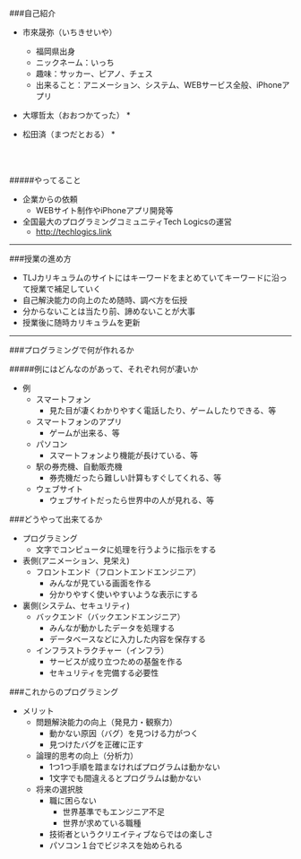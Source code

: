 ###自己紹介
* 市來晟弥（いちきせいや）
	* 福岡県出身
	* ニックネーム：いっち
	* 趣味：サッカー、ピアノ、チェス
	* 出来ること：アニメーション、システム、WEBサービス全般、iPhoneアプリ

* 大塚哲太（おおつかてった）
	* 

* 松田済（まつだとおる）
	* 

<br>
<br>

#####やってること
* 企業からの依頼
	* WEBサイト制作やiPhoneアプリ開発等
* 全国最大のプログラミングコミュニティTech Logicsの運営
	* <a href="http://techlogics.link" target="_blanl">http://techlogics.link</a>


---


###授業の進め方

* TLJカリキュラムのサイトにはキーワードをまとめていてキーワードに沿って授業で補足していく
* 自己解決能力の向上のため随時、調べ方を伝授
* 分からないことは当たり前、諦めないことが大事
* 授業後に随時カリキュラムを更新


---


###プログラミングで何が作れるか

#####例にはどんなのがあって、それぞれ何が凄いか
* 例
	* スマートフォン
		* 見た目が凄くわかりやすく電話したり、ゲームしたりできる、等
	* スマートフォンのアプリ
		* ゲームが出来る、等
	* パソコン
		* スマートフォンより機能が長けている、等
	* 駅の券売機、自動販売機
		* 券売機だったら難しい計算もすぐしてくれる、等
	* ウェブサイト
		* ウェブサイトだったら世界中の人が見れる、等


###どうやって出来てるか
* プログラミング
	* 文字でコンピュータに処理を行うように指示をする
* 表側(アニメーション、見栄え)
	* フロントエンド（フロントエンドエンジニア）
		* みんなが見ている画面を作る
		* 分かりやすく使いやすいような表示にする
* 裏側(システム、セキュリティ)
	* バックエンド（バックエンドエンジニア）
		* みんなが動かしたデータを処理する
		* データベースなどに入力した内容を保存する
	* インフラストラクチャー（インフラ）
		* サービスが成り立つための基盤を作る
		* セキュリティを完備する必要性


###これからのプログラミング
* メリット
	* 問題解決能力の向上（発見力・観察力）
		* 動かない原因（バグ）を見つける力がつく
		* 見つけたバグを正確に正す
	* 論理的思考の向上（分析力）
		* 1つ1つ手順を踏まなければプログラムは動かない
		* 1文字でも間違えるとプログラムは動かない
	* 将来の選択肢
		* 職に困らない
			* 世界基準でもエンジニア不足
			* 世界が求めている職種
		* 技術者というクリエイティブならではの楽しさ
		* パソコン１台でビジネスを始められる
